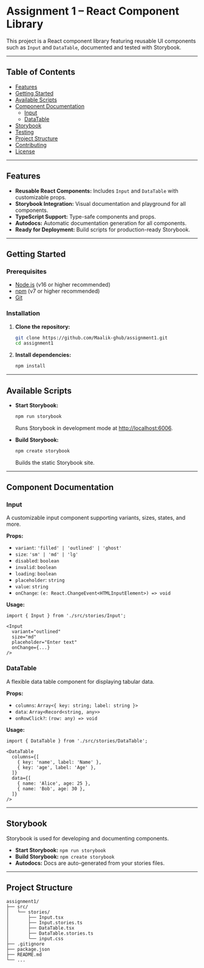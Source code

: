 # Assignment 1 – React Component Library

This project is a React component library featuring reusable UI components such as `Input` and `DataTable`, documented and tested with Storybook.

---

## Table of Contents

- [Features](#features)
- [Getting Started](#getting-started)
- [Available Scripts](#available-scripts)
- [Component Documentation](#component-documentation)
  - [Input](#input)
  - [DataTable](#datatable)
- [Storybook](#storybook)
- [Testing](#testing)
- [Project Structure](#project-structure)
- [Contributing](#contributing)
- [License](#license)

---

## Features

- **Reusable React Components:** Includes `Input` and `DataTable` with customizable props.
- **Storybook Integration:** Visual documentation and playground for all components.
- **TypeScript Support:** Type-safe components and props.
- **Autodocs:** Automatic documentation generation for all components.
- **Ready for Deployment:** Build scripts for production-ready Storybook.

---

## Getting Started

### Prerequisites

- [Node.js](https://nodejs.org/) (v16 or higher recommended)
- [npm](https://www.npmjs.com/) (v7 or higher recommended)
- [Git](https://git-scm.com/)

### Installation

1. **Clone the repository:**
   ```sh
   git clone https://github.com/Maalik-ghub/assignment1.git
   cd assignment1
   ```

2. **Install dependencies:**
   ```sh
   npm install
   ```

---

## Available Scripts

- **Start Storybook:**
  ```sh
  npm run storybook
  ```
  Runs Storybook in development mode at [http://localhost:6006](http://localhost:6006).

- **Build Storybook:**
  ```sh
  npm create storybook
  ```
  Builds the static Storybook site.

---

## Component Documentation

### Input

A customizable input component supporting variants, sizes, states, and more.

**Props:**
- `variant`: `'filled' | 'outlined' | 'ghost'`
- `size`: `'sm' | 'md' | 'lg'`
- `disabled`: `boolean`
- `invalid`: `boolean`
- `loading`: `boolean`
- `placeholder`: `string`
- `value`: `string`
- `onChange`: `(e: React.ChangeEvent<HTMLInputElement>) => void`

**Usage:**
```tsx
import { Input } from './src/stories/Input';

<Input
  variant="outlined"
  size="md"
  placeholder="Enter text"
  onChange={...}
/>
```

### DataTable

A flexible data table component for displaying tabular data.

**Props:**
- `columns`: `Array<{ key: string; label: string }>`
- `data`: `Array<Record<string, any>>`
- `onRowClick?`: `(row: any) => void`

**Usage:**
```tsx
import { DataTable } from './src/stories/DataTable';

<DataTable
  columns={[
    { key: 'name', label: 'Name' },
    { key: 'age', label: 'Age' },
  ]}
  data={[
    { name: 'Alice', age: 25 },
    { name: 'Bob', age: 30 },
  ]}
/>
```

---

## Storybook

Storybook is used for developing and documenting components.

- **Start Storybook:** `npm run storybook`
- **Build Storybook:** `npm create storybook`
- **Autodocs:** Docs are auto-generated from your stories files.

---

## Project Structure

```
assignment1/
├── src/
│   └── stories/
│       ├── Input.tsx
│       ├── Input.stories.ts
│       ├── DataTable.tsx
│       ├── DataTable.stories.ts
│       └── input.css
├── .gitignore
├── package.json
├── README.md
└── ...
```
